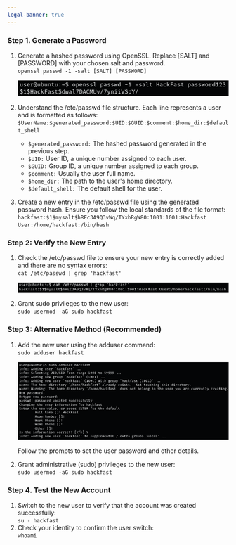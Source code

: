 ```yaml
---
legal-banner: true
---
```


### **Step 1. Generate a Password**

1.  Generate a hashed password using OpenSSL. Replace \[SALT\] and \[PASSWORD\] with your chosen salt and password.  
    `openssl passwd -1 -salt [SALT] [PASSWORD]`

    ![](../../img/Linux-Environment/153.png)
    
2.  Understand the /etc/passwd file structure. Each line represents a user and is formatted as follows:  
    `$UserName:$generated_password:$UID:$GUID:$comment:$home_dir:$default_shell`
    
    - `$generated_password:` The hashed password generated in the previous step.
    - `$UID:` User ID, a unique number assigned to each user.
    - `$GUID:` Group ID, a unique number assigned to each group.
    - `$comment:` Usually the user full name.
    - `$home_dir:` The path to the user's home directory.
    - `$default_shell:` The default shell for the user.
3.  Create a new entry in the /etc/passwd file using the generated password hash. Ensure you follow the local standards of the file format:  
    `hackfast:$1$mysalt$hREc3A9Q3vWq/TYxhRgW80:1001:1001:Hackfast User:/home/hackfast:/bin/bash`
    

### **Step 2: Verify the New Entry**

1.  Check the /etc/passwd file to ensure your new entry is correctly added and there are no syntax errors:  
    `cat /etc/passwd | grep 'hackfast'`  
    
    ![](../../img/Linux-Environment/154.png)

2.  Grant sudo privileges to the new user:  
    `sudo usermod -aG sudo hackfast`

### **Step 3: Alternative Method (Recommended)**

1.  Add the new user using the adduser command:  
    `sudo adduser hackfast`  
    
    ![](../../img/Linux-Environment/155.png)

    Follow the prompts to set the user password and other details.
2.  Grant administrative (sudo) privileges to the new user:  
    `sudo usermod -aG sudo hackfast`

### **Step 4. Test the New Account**

1.  Switch to the new user to verify that the account was created successfully:  
    `su - hackfast`
2.  Check your identity to confirm the user switch:  
    `whoami`